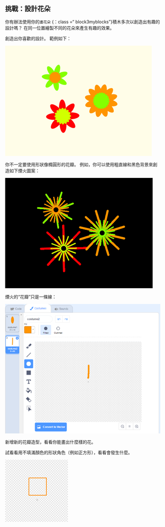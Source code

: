 ## 挑戰：設計花朵

你有辦法使用你的`畫花朵` {：class =“ block3myblocks”}積木多次以創造出有趣的設計嗎？ 在同一位置繪製不同的花朵來產生有趣的效果。

創造出你喜歡的設計。 範例如下：

![截圖](images/flower-three.png)

你不一定要使用形狀像橢圓形的花瓣。 例如，你可以使用粗直線和黑色背景來創造如下煙火圖案：

![截圖](images/flower-fireworks.png)

煙火的“花瓣”只是一條線：

![截圖](images/flower-firework-petal.png)

新增新的花瓣造型，看看你能畫出什麼樣的花。

試看看用不填滿顏色的形狀角色（例如正方形），看看會發生什麼。

![截圖](images/flower-square-petal.png)